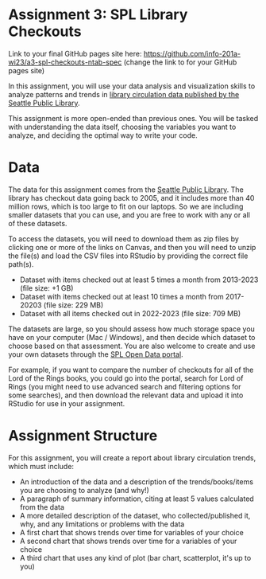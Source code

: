 # Assignment 3: SPL Library Checkouts

Link to your final GitHub pages site here: <https://github.com/info-201a-wi23/a3-spl-checkouts-ntab-spec> (change the link to for your GitHub pages site)

In this assignment, you will use your data analysis and visualization skills to analyze patterns and trends in [library circulation data published by the Seattle Public Library](https://data.seattle.gov/Community/Checkouts-by-Title/tmmm-ytt6).

This assignment is more open-ended than previous ones. You will be tasked with understanding the data itself, choosing the variables you want to analyze, and deciding the optimal way to write your code.

# Data

The data for this assignment comes from the [Seattle Public Library](https://data.seattle.gov/Community/Checkouts-by-Title/tmmm-ytt6). The library has checkout data going back to 2005, and it includes more than 40 million rows, which is too large to fit on our laptops. So we are including smaller datasets that you can use, and you are free to work with any or all of these datasets.

To access the datasets, you will need to download them as zip files by clicking one or more of the links on Canvas, and then you will need to unzip the file(s) and load the CSV files into RStudio by providing the correct file path(s). 

-   Dataset with items checked out at least 5 times a month from 2013-2023 (file size: +1 GB)
-   Dataset with items checked out at least 10 times a month from 2017-20203 (file size: 229 MB)
-   Dataset with all items checked out in 2022-2023 (file size: 709 MB)

The datasets are large, so you should assess how much storage space you have on your computer (Mac / Windows), and then decide which dataset to choose based on that assessment. You are also welcome to create and use your own datasets through the [SPL Open Data portal](https://data.seattle.gov/Community/Checkouts-by-Title/tmmm-ytt6/explore).

For example, if you want to compare the number of checkouts for all of the Lord of the Rings books, you could go into the portal, search for Lord of Rings (you might need to use advanced search and filtering options for some searches), and then download the relevant data and upload it into RStudio for use in your assignment.

# Assignment Structure

For this assignment, you will create a report about library circulation trends, which must include:

-   An introduction of the data and a description of the trends/books/items you are choosing to analyze (and why!)
-   A paragraph of summary information, citing at least 5 values calculated from the data
-   A more detailed description of the dataset, who collected/published it, why, and any limitations or problems with the data
-   A first chart that shows trends over time for variables of your choice
-   A second chart that shows trends over time for a variables of your choice
-   A third chart that uses any kind of plot (bar chart, scatterplot, it's up to you)
